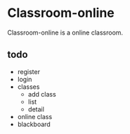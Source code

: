 # Classroom-online

Classroom-online is a online classroom.

## todo

- register
- login
- classes
  - add class
  - list
  - detail
- online class
- blackboard
